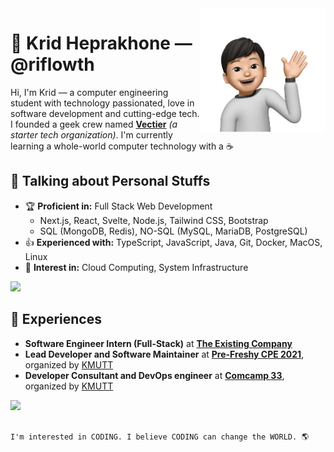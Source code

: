 <img a="Hi!" align="right" height="200" width="200" alt="riflowth's avatar" src="https://raw.githubusercontent.com/riflowth/riflowth/master/img/avatar.png"/>

# 🙏 Krid Heprakhone — @riflowth

Hi, I'm Krid — a computer engineering student with technology passionated, love in software development and cutting-edge tech. I founded a geek crew named **[Vectier](https://github.com/Vectier)** *(a starter tech organization)*. I'm currently learning a whole-world computer technology with a ☕

## 💬 Talking about Personal Stuffs

- 🏆 **Proficient in:** Full Stack Web Development
  - Next.js, React, Svelte, Node.js, Tailwind CSS, Bootstrap
  - SQL (MongoDB, Redis), NO-SQL (MySQL, MariaDB, PostgreSQL)
- 👍 **Experienced with:** TypeScript, JavaScript, Java, Git, Docker, MacOS, Linux
- 👀 **Interest in:** Cloud Computing, System Infrastructure

<img height="25" src="https://skillicons.dev/icons?i=ts,js,java,nextjs,react,svelte,tailwindcss,bootstrap,nodejs,mysql,mongodb,redis,git,docker,linux" />

## 🌟 Experiences
- **Software Engineer Intern (Full-Stack)** at **[The Existing Company](https://www.existing.co/)**
- **Lead Developer and Software Maintainer** at **[Pre-Freshy CPE 2021](https://github.com/CPE34-KMUTT/pre-freshy-cpe-2021)**, organized by [KMUTT](https://www.kmutt.ac.th/)
- **Developer Consultant and DevOps engineer** at **[Comcamp 33](https://github.com/CPE35-KMUTT/comcamp33)**, organized by [KMUTT](https://www.kmutt.ac.th/)

<a href="https://www.linkedin.com/in/krid-heprakhone/">
   <img src="https://img.shields.io/badge/LinkedIn-0077B5?style=for-the-badge&logo=linkedin&logoColor=white" />
</a>
<br /><br />

```
I'm interested in CODING. I believe CODING can change the WORLD. 🌎
```
